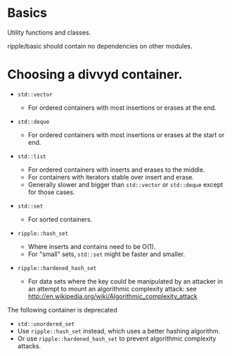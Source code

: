 # Basics

Utility functions and classes.

ripple/basic should contain no dependencies on other modules.


Choosing a divvyd container.
=============================

* `std::vector`
  * For ordered containers with most insertions or erases at the end.

* `std::deque`
  * For ordered containers with most insertions or erases at the start or end.

* `std::list`
  * For ordered containers with inserts and erases to the middle.
  * For containers with iterators stable over insert and erase.
  * Generally slower and bigger than `std::vector` or `std::deque` except for
    those cases.

* `std::set`
  * For sorted containers.

* `ripple::hash_set`
  * Where inserts and contains need to be O(1).
  * For "small" sets, `std::set` might be faster and smaller.

* `ripple::hardened_hash_set`
  * For data sets where the key could be manipulated by an attacker
    in an attempt to mount an algorithmic complexity attack:  see
    http://en.wikipedia.org/wiki/Algorithmic_complexity_attack


The following container is deprecated

* `std::unordered_set`
 * Use `ripple::hash_set` instead, which uses a better hashing algorithm.
 * Or use `ripple::hardened_hash_set` to prevent algorithmic complexity attacks.
